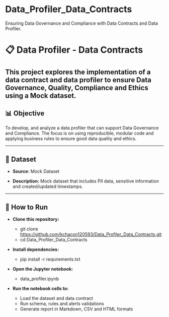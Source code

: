 # Data_Profiler_Data_Contracts
Ensuring Data Governance and Compliance with Data Contracts and Data Profiler.


# 📋 Data Profiler - Data Contracts

This project explores the implementation of a data contract and data profiler to ensure Data Governance, Quality, Compliance and Ethics using a Mock dataset.
---

## 📊 Objective

To develop, and analyze a data profiler that can support Data Governance and Compliance. The focus is on using reproducible, modular code and applying business rules to ensure good data quality and ethics.

---

## 📂 Dataset

- **Source:** Mock Dataset 

- **Description:** Mock dataset that includes PII data, sensitive information and created/updated timestamps.

---

## 🧪 How to Run

- **Clone this repository:**
  - git clone https://github.com/kchacon120593/Data_Profiler_Data_Contracts.git
  - cd Data_Profiler_Data_Contracts

- **Install dependencies:**
  - pip install -r requirements.txt

- **Open the Jupyter notebook:**
  - data_profiler.ipynb

- **Run the notebook cells to:**
  - Load the dataset and data contract
  - Run schema, rules and alerts validations
  - Generate report in Markdown, CSV and HTML formats


